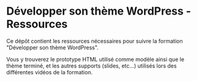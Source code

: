 # Développer son thème WordPress - Ressources

Ce dépôt contient les ressources nécessaires pour suivre la formation "Développer son thème WordPress".

Vous y trouverez le prototype HTML utilisé comme modèle ainsi que le thème terminé, et les autres supports (slides, etc...) utilisés lors des différentes vidéos de la formation.
